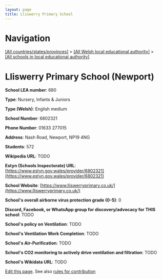 ```yaml
---
layout: page
title: Lliswerry Primary School
---
```

# Navigation

[[All countries/states/provinces]](../../..) > [[All Welsh local educational authority]](../..) > [[All schools in local educational authority]](..)

# Lliswerry Primary School (Newport)

**School LEA number**: 680

**Type**: Nursery, Infants & Juniors

**Type (Welsh)**: English medium

**School Number**: 6802321

**Phone Number**: 01633 277015

**Address**: Nash Road, Newport, NP19 4NG

**Students**: 572

**Wikipedia URL**: TODO

**Estyn (Schools Inspectorate) URL**: [https://www.estyn.gov.wales/provider/6802321](https://www.estyn.gov.wales/provider/6802321)

**School Website**: [https://www.lliswerryprimary.co.uk/](https://www.lliswerryprimary.co.uk/)

**School's overall airborne virus protection grade (0-5)**: 0

**Discord, Facebook, or WhatsApp group for discovery/advocacy for THIS school**: TODO

**School's policy on Ventilation**: TODO

**School's Ventilation Work Completion**: TODO

**School's Air-Purification**: TODO

**School's CO2 monitoring to actively drive ventilation and filtration**: TODO

**School's Wikidata URL**: TODO




[Edit this page](https://github.com/ventilate-schools/Wales/edit/prif/./Newport/Lliswerry_Primary_School.md). See also [rules for contribution](../../../contribution-rules/)